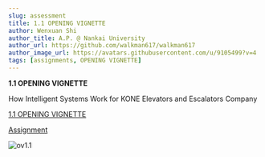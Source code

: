 ```yaml
---
slug: assessment
title: 1.1 OPENING VIGNETTE
author: Wenxuan Shi
author_title: A.P. @ Nankai University
author_url: https://github.com/walkman617/walkman617
author_image_url: https://avatars.githubusercontent.com/u/9105499?v=4
tags: [assignments, OPENING VIGNETTE]
---
```


**1.1 OPENING VIGNETTE**

How Intelligent Systems Work for KONE Elevators and Escalators Company

[1.1 OPENING VIGNETTE](/docs/OpenVigntte/ov1.1)

[Assignment](http://nankai-cs.mikecrm.com/qi6ABxT)

![ov1.1](/img/ov/ov1.1.png)